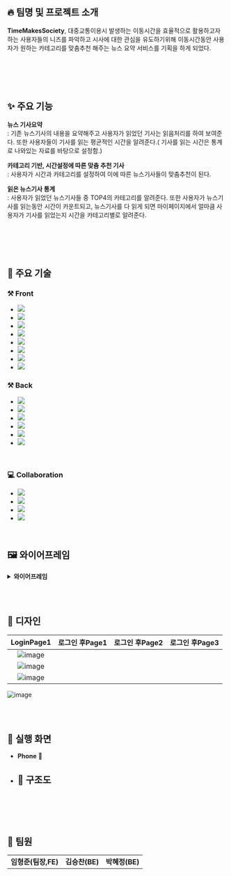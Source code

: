 ## :fire: 팀명 및 프로젝트 소개

**TimeMakesSociety**, 대중교통이용시 발생하는 이동시간을 효율적으로 활용하고자 하는 사용자들의 니즈를 파악하고 시사에 대한 관심을 유도하기위해 이동시간동안 사용자가 원하는 카테고리를 맞춤추천 해주는 뉴스 요약 서비스를 기획을 하게 되었다.

<br>

<br><br>

## ✨ 주요 기능

**뉴스 기사요약**  
: 기존 뉴스기사의 내용을 요약해주고 사용자가 읽었던 기사는 읽음처리를 하여 보여준다. 또한 사용자들이 기사를 읽는 평균적인 시간을 알려준다.( 기사를 읽는 시간은 통계로 나와있는 자료를 바탕으로 설정함.)

**카테고리 기반, 시간설정에 따른 맞춤 추천 기사**  
: 사용자가 시간과 카테고리를 설정하여 이에 따른 뉴스기사들이 맞춤추천이 된다. 

**읽은 뉴스기사 통계**  
: 사용자가 읽었던 뉴스기사들 중 TOP4의 카테고리를 알려준다. 또한 사용자가 뉴스기사를 읽는동안 시간이 카운트되고, 뉴스기사를 다 읽게 되면 마이페이지에서 얼마큼 사용자가 기사를 읽었는지 시간을 카테고리별로 알려준다.

<br>

<br><br>

## 🦾 주요 기술
### ⚒️ Front
* <img src="https://img.shields.io/badge/HTML5-E34F26?style=for-the-badge&logo=HTML5&logoColor=white"/>
* <img src="https://img.shields.io/badge/CSS3-1572B6?style=for-the-badge&logo=CSS3&logoColor=white"/>
* <img src="https://img.shields.io/badge/JavaScript-F7DF1E?style=for-the-badge&logo=JavaScript&logoColor=white"/>
* <img src="https://img.shields.io/badge/React-61DAFB?style=for-the-badge&logo=React&logoColor=white"/>
* <img src="https://img.shields.io/badge/Redux-764ABC?style=for-the-badge&logo=Redux&logoColor=white"/>
* <img src="https://img.shields.io/badge/Sass-CC6699?style=for-the-badge&logo=Sass&logoColor=white"/>
* <img src="https://img.shields.io/badge/Framer-0055FF?style=for-the-badge&logo=Framer&logoColor=white"/>
* <img src="https://img.shields.io/badge/Vite-646CFF?style=for-the-badge&logo=Vite&logoColor=white"/>

### ⚒️ Back
* <img src="https://img.shields.io/badge/Java-007396?style=for-the-badge&logo=Java&logoColor=white"/>
* <img src="https://img.shields.io/badge/SpringBoot-6DB33F?style=for-the-badge&logo=SpringBoot&logoColor=white"/>
* <img src="https://img.shields.io/badge/JPA-6DB33F?style=for-the-badge&logo=JPA&logoColor=white"/>
* <img src="https://img.shields.io/badge/Ubuntu-E95420?style=for-the-badge&logo=Ubuntu&logoColor=white"/>
* <img src="https://img.shields.io/badge/MySQL-4479A1?style=for-the-badge&logo=MySQL&logoColor=white"/>
* <img src="https://img.shields.io/badge/AWS-232F3E?style=for-the-badge&logo=amazonaws&logoColor=white"/>

<br>

### 💻 Collaboration
* <img src="https://img.shields.io/badge/Github-black?style=for-the-badge&logo=Github&logoColor=white"/>
* <img src="https://img.shields.io/badge/Discord-5865F2?style=for-the-badge&logo=Discord&logoColor=white"/>
* <img src="https://img.shields.io/badge/Figma-F24E1E?style=for-the-badge&logo=Figma&logoColor=white"/>
* <img src="https://img.shields.io/badge/Notion-black?style=for-the-badge&logo=Notion&logoColor=white"/>
<br>

## 🖼️ 와이어프레임


<details>
  <summary><b>와이어프레임</b></summary>
  <div markdown="1">

  <div align="center">

  </div>
  </div>
</details>

<br><br>

## 🎨 디자인
**LoginPage1**|**로그인 후Page1**|**로그인 후Page2**|**로그인 후Page3**
:-----:|:-----:|:-----:|:-----:
 ![image](https://github.com/Time-Makes-Society/.github/assets/100831607/3f88efa5-4ef4-48be-873a-f12436765d26)|
 ![image](https://github.com/Time-Makes-Society/.github/assets/100831607/6670399a-d33e-44b4-a39b-bf59498fb46c)|
 ![image](https://github.com/Time-Makes-Society/.github/assets/100831607/acacebc2-97c5-4c16-83a8-c766bb5ed7e7)|
 ![image](https://github.com/Time-Makes-Society/.github/assets/100831607/a743c9aa-4de7-444e-ad5b-d0f396438c0c)



<br><br>

## 👀 실행 화면
* **Phone** :iphone:

* ## 🧬 구조도

<div align="center">
  


</div>


<br>


<br><br>

## 👻 팀원
<table>
  <tr> 
    <td align='center'><strong>임형준(팀장,FE)</strong></td> 
    <td align='center'><strong>김승찬(BE)</strong></td> 
    <td align='center'><strong>박혜정(BE)</strong></td> 
  </tr>
</table>
